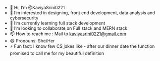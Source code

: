 - 👋 Hi, I’m @KaviyaSrini0221
- 👀 I’m interested in designing, front end development, data analysis and cybersecurity 
- 🌱 I’m currently learning full stack development
- 💞️ I’m looking to collaborate on Full stack  and MERN stack
- 📫 How to reach me : Mail to kaviyasrini0221@gmail.com
- 😄 Pronouns: She/Her
- ⚡ Fun fact:  I know few CS jokes like - after our dinner date the function promised to call me for my beautiful definition

<!---
KaviyaSrini0221/KaviyaSrini0221 is a ✨ special ✨ repository because its `README.md` (this file) appears on your GitHub profile.
You can click the Preview link to take a look at your changes.
--->
